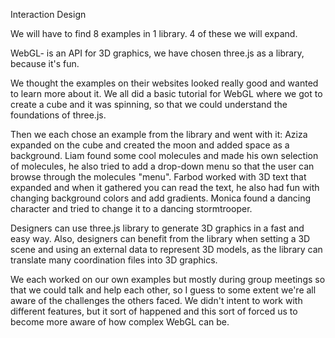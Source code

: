 
Interaction Design

We will have to find 8 examples in 1 library. 4 of these we will expand.

WebGL- is an API for 3D graphics, we have chosen three.js as a library, because it's fun.

We thought the examples on their websites looked really good and wanted to learn more about it. We all did a basic tutorial for WebGL where we got to create a cube and it was spinning, so that we could understand the foundations of three.js.

Then we each chose an example from the library and went with it: Aziza expanded on the cube and created the moon and added space as a background. Liam found some cool molecules and made his own selection of molecules, he also tried to add a drop-down menu so that the user can browse through the molecules "menu". Farbod worked with 3D text that expanded and when it gathered you can read the text, he also had fun with changing background colors and add gradients. Monica found a dancing character and tried to change it to a dancing stormtrooper.

Designers can use three.js library to generate 3D graphics in a fast and easy way. Also, designers can benefit from the library when setting a 3D scene and using an external data to represent 3D models, as the library can translate many coordination files into 3D graphics. 

We each worked on our own examples but mostly during group meetings so that we could talk and help each other, so I guess to some extent we're all aware of the challenges the others faced. We didn't intent to work with different features, but it sort of happened and this sort of forced us to become more aware of how complex WebGL can be.
